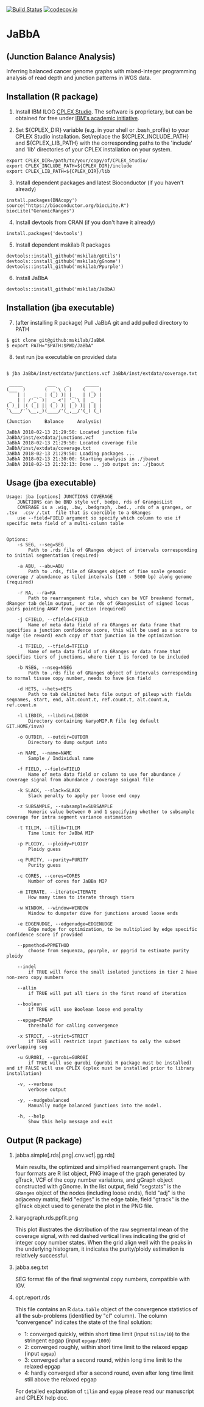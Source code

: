 [![Build Status](https://travis-ci.org/mskilab/JaBbA.svg?branch=master)](https://travis-ci.org/mskilab/JaBbA)
[![codecov.io](https://img.shields.io/codecov/c/github/mskilab/JaBbA.svg)](https://codecov.io/github/mskilab/JaBbA?branch=master)

# JaBbA
## (Junction Balance Analysis)

Inferring balanced cancer genome graphs with mixed-integer programming analysis
of read depth and junction patterns in WGS data. 
 
Installation (R package)
------------
1. Install IBM ILOG
   [CPLEX Studio](https://www.ibm.com/products/ilog-cplex-optimization-studio).
   The software is proprietary, but can be obtained for free under [IBM's academic
   initiative](https://www.ibm.com/products/ilog-cplex-optimization-studio/pricing).

2. Set ${CPLEX_DIR} variable (e.g. in your shell or .bash_profile) to your CPLEX
   Studio installation. Set/replace the ${CPLEX_INCLUDE_PATH} and ${CPLEX_LIB_PATH} with the
   corresponding paths to the 'include' and 'lib' directories of your
   CPLEX installation on your system.

```{sh}
export CPLEX_DIR=/path/to/your/copy/of/CPLEX_Studio/
export CPLEX_INCLUDE_PATH=${CPLEX_DIR}/include
export CPLEX_LIB_PATH=${CPLEX_DIR}/lib
```

3. Install dependent packages and latest Bioconductor (if you haven't already)

```{r}
install.packages(DNAcopy')
source("https://bioconductor.org/biocLite.R")
biocLite("GenomicRanges")
```

4. Install devtools from CRAN (if you don't have it already)

```{r}
install.packages('devtools')
```

5. Install dependent mskilab R packages

```{r}
devtools::install_github('mskilab/gUtils')
devtools::install_github('mskilab/gGnome')
devtools::install_github('mskilab/Ppurple')
```

6. Install JaBbA

```{r}
devtools::install_github('mskilab/JaBbA)
```


Installation (jba executable)
------------

7. (after installing R package) Pull JaBbA git and add pulled directory to PATH

```{bash}
$ git clone git@github:mskilab/JaBbA
$ export PATH="$PATH:$PWD/JaBbA"
```

8. test run jba executable on provided data
```{bash}

$ jba JaBbA/inst/extdata/junctions.vcf JaBbA/inst/extdata/coverage.txt 

 _____         ___    _      _____ 
(___  )       (  _`\ ( )    (  _  )
    | |   _ _ | (_) )| |_   | (_) |
 _  | | /'_` )|  _ <'| '_`\ |  _  |
( )_| |( (_| || (_) )| |_) )| | | |
`\___/'`\__,_)(____/'(_,__/'(_) (_)

(Junction     Balance     Analysis)

JaBbA 2018-02-13 21:29:50: Located junction file JaBbA/inst/extdata/junctions.vcf
JaBbA 2018-02-13 21:29:50: Located coverage file JaBbA/inst/extdata/coverage.txt
JaBbA 2018-02-13 21:29:50: Loading packages ...
JaBbA 2018-02-13 21:30:00: Starting analysis in ./jbaout
JaBbA 2018-02-13 21:32:13: Done .. job output in: ./jbaout

```


Usage (jba executable)
------------

```{bash}
Usage: jba [options] JUNCTIONS COVERAGE
	JUNCTIONS can be BND style vcf, bedpe, rds of GrangesList
 	COVERAGE is a .wig, .bw, .bedgraph, .bed., .rds of a granges, or .tsv  .csv /.txt  file that is coercible to a GRanges
	use --field=FIELD argument so specify which column to use if specific meta field of a multi-column table


Options:
	-s SEG, --seg=SEG
		Path to .rds file of GRanges object of intervals corresponding to initial segmentation (required)

	-a ABU, --abu=ABU
		Path to .rds, file of GRanges object of fine scale genomic coverage / abundance as tiled intervals (100 - 5000 bp) along genome (required)

	-r RA, --ra=RA
		Path to rearrangement file, which can be VCF breakend format, dRanger tab delim output,  or an rds of GRangesList of signed locus pairs pointing AWAY from junction (required)

	-j CFIELD, --cfield=CFIELD
		Name of meta data field of ra GRanges or data frame that specifies a junction confidence score, this will be used as a score to nudge (ie reward) each copy of that junction in the optimization

	-i TFIELD, --tfield=TFIELD
		Name of meta data field of ra GRanges or data frame that specifies tiers of junctions, where tier 1 is forced to be included

	-b NSEG, --nseg=NSEG
		Path to .rds file of GRanges object of intervals corresponding to normal tissue copy number, needs to have $cn field

	-d HETS, --hets=HETS
		Path to tab delimited hets file output of pileup with fields seqnames, start, end, alt.count.t, ref.count.t, alt.count.n, ref.count.n

	-l LIBDIR, --libdir=LIBDIR
		Directory containing karyoMIP.R file (eg default GIT.HOME/isva)

	-o OUTDIR, --outdir=OUTDIR
		Directory to dump output into

	-n NAME, --name=NAME
		Sample / Individual name

	-f FIELD, --field=FIELD
		Name of meta data field or column to use for abundance / coverage signal from abundance / coverage soignal file

	-k SLACK, --slack=SLACK
		Slack penalty to apply per loose end copy

	-z SUBSAMPLE, --subsample=SUBSAMPLE
		Numeric value between 0 and 1 specifying whether to subsample coverage for intra segment variance estimation

	-t TILIM, --tilim=TILIM
		Time limit for JaBbA MIP

	-p PLOIDY, --ploidy=PLOIDY
		Ploidy guess

	-q PURITY, --purity=PURITY
		Purity guess

	-c CORES, --cores=CORES
		Number of cores for JaBBa MIP

	-m ITERATE, --iterate=ITERATE
		How many times to iterate through tiers

	-w WINDOW, --window=WINDOW
		Window to dumpster dive for junctions around loose ends

	-e EDGENUDGE, --edgenudge=EDGENUDGE
		Edge nudge for optimization, to be multiplied by edge specific confidence score if provided

	--ppmethod=PPMETHOD
		choose from sequenza, ppurple, or ppgrid to estimate purity ploidy

	--indel
		if TRUE will force the small isolated junctions in tier 2 have non-zero copy numbers

	--allin
		if TRUE will put all tiers in the first round of iteration

	--boolean
		if TRUE will use Boolean loose end penalty

	--epgap=EPGAP
		threshold for calling convergence

	-x STRICT, --strict=STRICT
		if TRUE will restrict input junctions to only the subset overlapping seg

	-u GUROBI, --gurobi=GUROBI
		if TRUE will use gurobi (gurobi R package must be installed) and if FALSE will use CPLEX (cplex must be installed prior to library installation)

	-v, --verbose
		verbose output

	-y, --nudgebalanced
		Manually nudge balanced junctions into the model.

	-h, --help
		Show this help message and exit

```

Output (R package)
------------
1. jabba.simple[.rds|.png|.cnv.vcf|.gg.rds]

   Main results, the optimized and simplified rearrangement graph. The four formats are R list object, PNG image of the graph generated by gTrack, VCF of the copy number variations, and
   gGraph object constructed with gGnome. In the list output, field "segstats" is the `GRanges` object of the nodes (including loose ends), field "adj" is the adjacency matrix, field "edges"
   is the edge table, field "gtrack" is the gTrack object used to generate the plot in the PNG file.

2. karyograph.rds.ppfit.png

   This plot illustrates the distribution of the raw segmental mean of the coverage signal, with red dashed vertical lines indicating the grid of integer copy number states. When the grid align well
   with the peaks in the underlying histogram, it indicates the purity/ploidy estimation is relatively successful.

3. jabba.seg.txt

   SEG format file of the final segmental copy numbers, compatible with IGV.

4. opt.report.rds

   This file contains an R `data.table` object of the convergence statistics of all the sub-problems (identified by "cl" column). The column "convergence" indicates the state of the final solution:
   - 1: converged quickly, within short time limit (input `tilim/10`) to the stringent epgap (input `epgap/1000`)
   - 2: converged roughly, within short time limit to the relaxed epgap (input `epgap`)
   - 3: converged after a second round, within long time limit to the relaxed epgap
   - 4: hardly converged after a second round, even after long time limit still above the relaxed epgap

   For detailed explanation of `tilim` and `epgap` please read our manuscript and CPLEX help doc.
